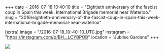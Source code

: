 +++
date = 2016-07-18 10:40:10
title = "Eightieth anniversary of the fascist coup in Spain this week. International Brigade memorial near Waterloo."
slug = "2016/eightieth-anniversary-of-the-fascist-coup-in-spain-this-week-international-brigade-memorial-near-waterloo"

[extra]
image = "/2016-07-18_10-40-10_UTC.jpg"
instagram = "https://instagram.com/p/BH__LCYBPOB"
location = "Jubilee Gardens"
+++

<img src="/2016-07-18_10-40-10_UTC.jpg" />
